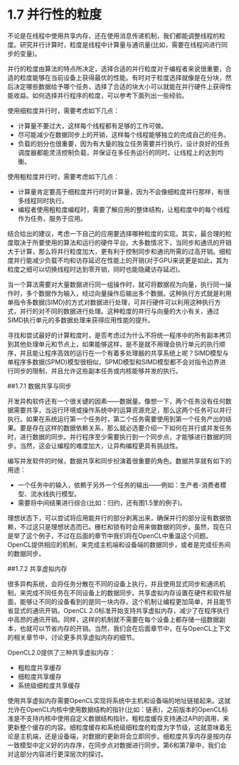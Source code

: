 # 1.7 并行性的粒度

不论是在线程中使用共享内存，还在使用消息传递机制，我们都能调整线程的粒度。研究并行计算时，粒度是线程中计算量与通讯量(比如，需要在线程间进行同步的变量)。

并行的粒度由算法的特点所决定，选择合适的并行粒度对于编程者来说很重要，合适的粒度能够在当前设备上获得最优的性能。有时对于粒度选择就像是在分块，然后决定哪些数据给予哪个任务，选择了合适的块大小可以就能在并行硬件上获得性能收益。如何选择并行程序的粒度，可以参考下面列出一些经验。

使用细粒度并行时，需要考虑如下几点：

- 计算量不要过大，这样每个线程都有足够的工作可做。
- 尽可能减少在数据同步上的开销，这样每个线程能够独立的完成自己的任务。
- 负载的划分也很重要，因为有大量的独立任务需要并行执行，设计良好的任务调度器都能灵活控制负载，并保证在多任务运行的同时，让线程上的达到均衡。

使用粗粒度并行时，需要考虑如下几点：

- 计算量肯定要高于细粒度并行时的计算量，因为不会像细粒度并行那样，有很多线程同时执行。
- 编程者使用粗粒度编程时，需要了解应用的整体结构，让粗粒度中的每个线程作为任务，服务于应用。

结合给出的建议，考虑一下自己的应用要选择哪种粒度的实现。其实，最合理的粒度取决于所要使用的算法和运行的硬件平台。大多数情况下，当同步和通讯的开销大于计算，那么将并行粒度加大，更有利于控制同步和通讯所需的过高开销。细粒度并行能减少负载不均和访存延迟在性能上的开销(对于GPU来说更是如此，其为粒度之细可以切换线程时达到零开销，同时也能隐藏访存延迟)。

当一个算法需要对大量数据进行同一组操作时，就可将数据视为向量，执行同一操作时，多个数据作为输入，经过向量操作后输出多个数据。这种执行方式就是利用单指令多数据(SIMD)的方式对数据进行处理，可并行硬件可以利用这种执行方式，并行的对不同的数据进行处理。这种粒度的并行与向量的大小有关，通过SIMD执行单元的多数据处理来获得应用性能的提升。

寻找和尝试最好的计算粒度时，是否考虑过为什么不将统一程序中的所有副本拷贝到其他处理单元和节点上，如果能够这样，是不是就不用理会执行单元的执行顺序，并且能让程序高效的运行在一个有着多处理器的共享系统上呢？SIMD模型与单程序多数据(SPMD)模型很相似，SPMD模型和SIMD模型都不会对指令边界进行同步的限制，并且允许这些副本任务或内核能够并发的执行。

##1.7.1 数据共享与同步

开发异构软件还有一个很关键的因素——数据量。像想一下，两个任务没有任何数据需要共享，当运行环境或操作系统中的运算资源充足，那么这两个任务可以并行执行。如果在系统运行第一个任务时，第二个任务需要使用到第一个任务产出的结果。要是存在这样的数据依赖关系，那么就必选要介绍一下如何在并行或并发任务时，进行数据的同步。并行程序至少需要执行到一个同步点，才能够进行数据的同步。当然，这会让编程的难度加大，让异构编程更具有挑战性。

编写并发软件的时候，数据共享和同步扮演着很重要的角色。数据共享就有如下的用途：

- 一个任务中的输入，依赖于另外一个任务的输出——例如：生产者-消费者模型、流水线执行模型。
- 需要将中间结果进行综合(比如：归约，还有图1.5里的例子)。

理想状态下，可以尝试将应用能并行的部分剥离出来，确保并行的部分没有数据依赖，不过这只是理想状态而已。栅栏和锁有时会用来做数据的同步。虽然，现在只是举了这个例子，不过在后面的章节中我们将在OpenCL中重温这个问题。OpenCL提供相应的机制，来完成主机端和设备端的数据同步，或者是完成任务间的数据同步。

##1.7.2 共享虚拟内存

很多异构系统，会将任务分散在不同的设备上执行，并且使用显式同步和通讯机制，来完成不同任务在不同设备上的数据同步。共享虚拟内存设置在硬件和软件层面，能够让不同的设备看到的是同一块内存。这个机制让编程更加简单，并且能节省显式的通讯开销。OpenCL 2.0标准开始支持共享虚拟内存，减少了在程序执行中高昂的通讯开销。同样，这样的机制就不需要在每个设备上都存储一组数据副本，也就可以节省内存的开销。当然，我们会在后面章节中，在与OpenCL上下文的相关章节中，讨论更多共享虚拟内存的细节。

OpenCL2.0提供了三种共享虚拟内存：

- 粗粒度共享缓存
- 细粒度共享缓存
- 系统级细粒度共享缓存

使用共享虚拟内存需要OpenCL实现将系统中主机和设备端的地址链接起来。这就允许在OpenCL内核中使用数据结构的指针(比如：链表)，之前版本的OpenCL标准是不支持内核中使用自定义数据结构指针。粗粒度缓存支持通过API的调用，来更新整个缓存的内容。细粒度缓存和系统级细粒度的粒度为字节级，这就意味着无论是主机端，还是设备端，对数据的更新将会立即同步。细粒度共享内存是按内存一致模型中定义好的内存序，在同步点对数据进行同步。第6和第7章中，我们会对这部分内容进行更深层次的探讨。




